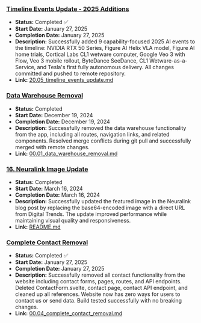 ### [Timeline Events Update - 2025 Additions](/work_efforts/20_content/20.05_timeline_events_update.md)
- **Status:** Completed ✅
- **Start Date:** January 27, 2025
- **Completion Date:** January 27, 2025
- **Description:** Successfully added 9 capability-focused 2025 AI events to the timeline: NVIDIA RTX 50 Series, Figure AI Helix VLA model, Figure AI home trials, Cortical Labs CL1 wetware computer, Google Veo 3 with Flow, Veo 3 mobile rollout, ByteDance SeeDance, CL1 Wetware-as-a-Service, and Tesla's first fully autonomous delivery. All changes committed and pushed to remote repository.
- **Link:** [20.05_timeline_events_update.md](20_content/20.05_timeline_events_update.md)

### [Data Warehouse Removal](/work_efforts/10_development/00.01_data_warehouse_removal.md)
- **Status:** Completed
- **Start Date:** December 19, 2024
- **Completion Date:** December 19, 2024
- **Description:** Successfully removed the data warehouse functionality from the app, including all routes, navigation links, and related components. Resolved merge conflicts during git pull and successfully merged with remote changes.
- **Link:** [00.01_data_warehouse_removal.md](10_development/00.01_data_warehouse_removal.md)

### [16. Neuralink Image Update](/work_efforts/16_neuralink_image_update/README.md)
- **Status:** Completed
- **Start Date:** March 16, 2024
- **Completion Date:** March 16, 2024
- **Description:** Successfully updated the featured image in the Neuralink blog post by replacing the base64-encoded image with a direct URL from Digital Trends. The update improved performance while maintaining visual quality and responsiveness.
- **Link:** [README.md](16_neuralink_image_update/README.md)

### [Complete Contact Removal](/work_efforts/10_development/00.04_complete_contact_removal.md)
- **Status:** Completed ✅
- **Start Date:** January 27, 2025
- **Completion Date:** January 27, 2025
- **Description:** Successfully removed all contact functionality from the website including contact forms, pages, routes, and API endpoints. Deleted ContactForm.svelte, contact page, contact API endpoint, and cleaned up all references. Website now has zero ways for users to contact us or send data. Build tested successfully with no breaking changes.
- **Link:** [00.04_complete_contact_removal.md](10_development/00.04_complete_contact_removal.md)
